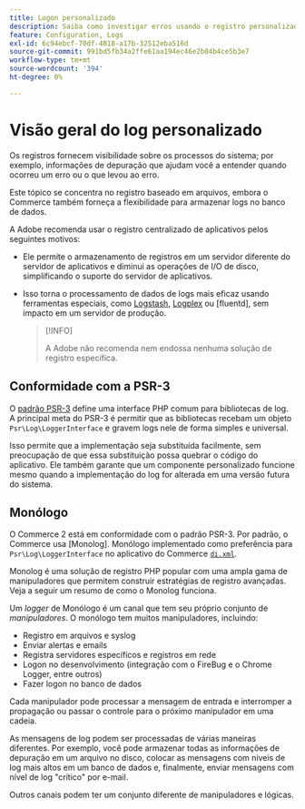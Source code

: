 ```yaml
---
title: Logon personalizado
description: Saiba como investigar erros usando o registro personalizado.
feature: Configuration, Logs
exl-id: 6c94ebcf-70df-4818-a17b-32512eba516d
source-git-commit: 991bd5fb34a2ffe61aa194ec46e2b04b4ce5b3e7
workflow-type: tm+mt
source-wordcount: '394'
ht-degree: 0%

---
```


# Visão geral do log personalizado

Os registros fornecem visibilidade sobre os processos do sistema; por exemplo, informações de depuração que ajudam você a entender quando ocorreu um erro ou o que levou ao erro.

Este tópico se concentra no registro baseado em arquivos, embora o Commerce também forneça a flexibilidade para armazenar logs no banco de dados.

A Adobe recomenda usar o registro centralizado de aplicativos pelos seguintes motivos:

- Ele permite o armazenamento de registros em um servidor diferente do servidor de aplicativos e diminui as operações de I/O de disco, simplificando o suporte do servidor de aplicativos.

- Isso torna o processamento de dados de logs mais eficaz usando ferramentas especiais, como [Logstash], [Logplex] ou [fluentd], sem impacto em um servidor de produção.

  >[!INFO]
  >
  >A Adobe não recomenda nem endossa nenhuma solução de registro específica.

## Conformidade com a PSR-3

O [padrão PSR-3][laminas] define uma interface PHP comum para bibliotecas de log. A principal meta do PSR-3 é permitir que as bibliotecas recebam um objeto `Psr\Log\LoggerInterface` e gravem logs nele de forma simples e universal.

Isso permite que a implementação seja substituída facilmente, sem preocupação de que essa substituição possa quebrar o código do aplicativo. Ele também garante que um componente personalizado funcione mesmo quando a implementação do log for alterada em uma versão futura do sistema.

## Monólogo

O Commerce 2 está em conformidade com o padrão PSR-3. Por padrão, o Commerce usa [Monolog]. Monólogo implementado como preferência para `Psr\Log\LoggerInterface` no aplicativo do Commerce [`di.xml`][di].

Monolog é uma solução de registro PHP popular com uma ampla gama de manipuladores que permitem construir estratégias de registro avançadas. Veja a seguir um resumo de como o Monolog funciona.

Um _logger_ de Monólogo é um canal que tem seu próprio conjunto de _manipuladores_. O monólogo tem muitos manipuladores, incluindo:

- Registro em arquivos e syslog
- Enviar alertas e emails
- Registra servidores específicos e registros em rede
- Logon no desenvolvimento (integração com o FireBug e o Chrome Logger, entre outros)
- Fazer logon no banco de dados

Cada manipulador pode processar a mensagem de entrada e interromper a propagação ou passar o controle para o próximo manipulador em uma cadeia.

As mensagens de log podem ser processadas de várias maneiras diferentes. Por exemplo, você pode armazenar todas as informações de depuração em um arquivo no disco, colocar as mensagens com níveis de log mais altos em um banco de dados e, finalmente, enviar mensagens com nível de log &quot;crítico&quot; por e-mail.

Outros canais podem ter um conjunto diferente de manipuladores e lógicas.

<!-- link definitions -->

[di]: https://github.com/magento/magento2/blob/2.4/app/etc/di.xml#L9
[fluente]: https://www.fluentd.org/
[laminas]: https://docs.laminas.dev/laminas-log/
[Logplex]: https://devcenter.heroku.com/articles/logplex
[Logstash]: https://www.elastic.co/products/logstash
[Monólogo]: https://github.com/Seldaek/monolog
